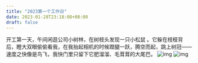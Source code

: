 ```yaml
---
title: "2023第一个工作日"
date: 2023-01-28T23:18:08+08:00
draft: false
---
```


开工第一天，午间闲逛公司小树林，在树枝头发现一只小松鼠 。它躲在枝桠背后，瞪大双眼偷偷看我，在我抬起相机的时候蹬腿一跃，腾空而起，跳上树冠——速度之快像是鸟飞，我快门里只留下它肥溜溜、毛茸茸的大尾巴。
![img](/pic/20230128/1.jpg)
![img](/pic/20230128/2.jpg)